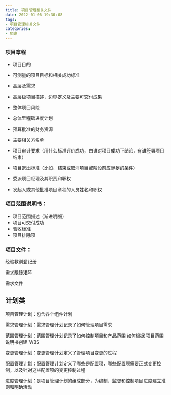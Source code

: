 ```yaml
---
title: 项目管理相关文件
date: 2022-01-06 19:30:08
tags:
- 项目管理相关文件
categories:
- 知识
---
```


### 项目章程

- 项目目的

- 可测量的项目目标和相关成功标准

- 高层及需求

- 高层级项目描述，边界定义及主要可交付成果

- 整体项目风险

- 总体里程碑进度计划

- 预算批准的财务资源

- 主要相关方名单

- 项目审计要求（用什么标准评价成功，由谁对项目成功下结论，有谁签署项目结束）

- 项目退出标准（比如，结束或取消项目或阶段前应满足的条件）

- 委派项目经理及其职责和职权

- 发起人或其他批准项目章程的人员姓名和职权

  

### 项目范围说明书：

- 项目范围描述（渐进明细）
- 项目可交付成功
- 验收标准
- 项目排除项

### 项目文件：

经验教训登记册

需求跟踪矩阵

需求文件

## 计划类

项目管理计划：包含各个组件计划

需求管理计划：需求管理计划记录了如何管理项目需求

范围管理计划：范围管理计划记录了如何控制项目和产品范围 如何根据 项目范围说明书创建 WBS

变更管理计划：变更管理计划定义了管理项目变更的过程

配置管理计划：配置管理计划定义了哪些是配置项，哪些配置项需要正式变更控制，以及针对这些配置项的变更控制过程

进度管理计划：是项目管理计划的组成部分，为编制、监督和控制项目进度建立准则和明确活动




